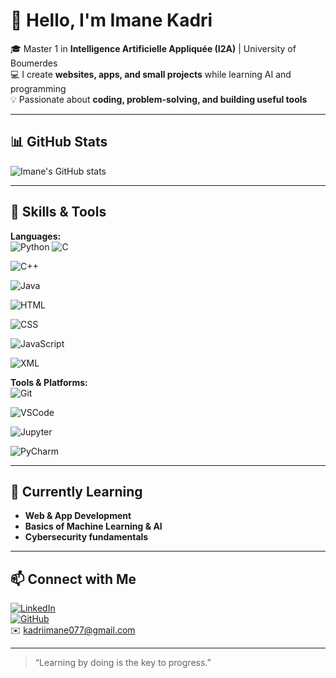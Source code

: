 # 👋 Hello, I'm Imane Kadri

🎓 Master 1 in **Intelligence Artificielle Appliquée (I2A)** | University of Boumerdes  
💻 I create **websites, apps, and small projects** while learning AI and programming  
💡 Passionate about **coding, problem-solving, and building useful tools**  

---

## 📊 GitHub Stats
![Imane's GitHub stats](https://github-readme-stats.vercel.app/api?username=imanekadri&show_icons=true&theme=radical)

---

## 🔧 Skills & Tools

**Languages:**  
![Python](https://img.shields.io/badge/Python-3776AB?style=flat&logo=python&logoColor=white)   ![C](https://img.shields.io/badge/C-00599C?style=flat&logo=c&logoColor=white) 

![C++](https://img.shields.io/badge/C++-00599C?style=flat&logo=c%2B%2B&logoColor=white) 

![Java](https://img.shields.io/badge/Java-007396?style=flat&logo=java&logoColor=white) 

![HTML](https://img.shields.io/badge/HTML-E34F26?style=flat&logo=html5&logoColor=white) 

![CSS](https://img.shields.io/badge/CSS-1572B6?style=flat&logo=css3&logoColor=white) 

![JavaScript](https://img.shields.io/badge/JS-F7DF1E?style=flat&logo=javascript&logoColor=black) 

![XML](https://img.shields.io/badge/XML-FF6600?style=flat&logo=xml&logoColor=white)

**Tools & Platforms:**  
![Git](https://img.shields.io/badge/Git-F05032?style=flat&logo=git&logoColor=white) 

![VSCode](https://img.shields.io/badge/VSCode-007ACC?style=flat&logo=visual-studio-code&logoColor=white) 

![Jupyter](https://img.shields.io/badge/Jupyter-F37626?style=flat&logo=jupyter&logoColor=white) 

![PyCharm](https://img.shields.io/badge/PyCharm-000000?style=flat&logo=pycharm&logoColor=white)


---

## 🌱 Currently Learning
- **Web & App Development**  
- **Basics of Machine Learning & AI**  
- **Cybersecurity fundamentals**  

---

## 📫 Connect with Me
[![LinkedIn](https://img.shields.io/badge/LinkedIn-0A66C2?style=flat&logo=linkedin&logoColor=white)](https://www.linkedin.com/in/imane-kadri-737a10335/)  
[![GitHub](https://img.shields.io/badge/GitHub-181717?style=flat&logo=github&logoColor=white)](https://github.com/imanekadri)  
✉️ kadriimane077@gmail.com  


---

> “Learning by doing is the key to progress.”
